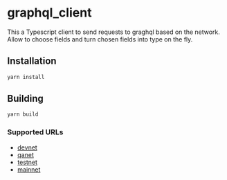 # graphql_client

This a Typescript client to send requests to graghql based on the network.
Allow to choose fields and turn chosen fields into type on the fly.

## Installation

```bash
yarn install
```

## Building

```bash
yarn build
```

### Supported URLs

- [devnet](https://graphql.dev.grid.tf/graphql)
- [qanet](https://graphql.qa.grid.tf/graphql)
- [testnet](https://graphql.test.grid.tf/graphql)
- [mainnet](https://graphql.grid.tf/graphql)
